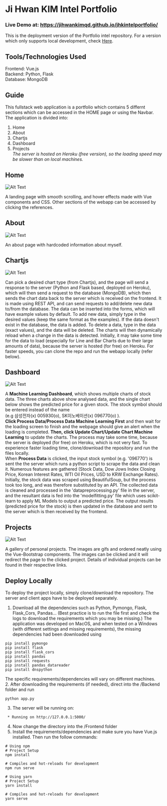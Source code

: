 # Ji Hwan KIM Intel Portfolio
### Live Demo at: https://jihwankimqd.github.io/jhkintelportfolio/

This is the deployment version of the Portfolio intel repository. For a version which only supports local development, check [Here](https://github.com/jihwankimqd/PortfolioIntel).

## Tools/Technologies Used
Frontend: Vue.js  
Backend: Python, Flask  
Database: MongoDB

## Guide
This fullstack web application is a portfolio which contains 5 differnt sections which can be accessed in the HOME page or using the Navbar. The application is divided into:
1. Home
2. About
3. Chartjs
4. Dashboard
5. Projects  
*The server is hosted on Heroku (free version), so the loading speed may be slower than on local machines.*
## Home
![Alt Text](https://raw.githubusercontent.com/jihwankimqd/PortfolioIntel/master/HOME.gif)  
  
A landing page with smooth scrolling, and hover effects made with Vue components and CSS. Other sections of the webapp can be accessed by clicking the references.

## About
![Alt Text](https://raw.githubusercontent.com/jihwankimqd/PortfolioIntel/master/ABOUT.gif)  
  
An about page with hardcoded information about myself.

## Chartjs
![Alt Text](https://raw.githubusercontent.com/jihwankimqd/PortfolioIntel/master/CHARTJS.gif)  
  
Can pick a desired chart type (from Chartjs), and the page will send a response to the server (Python and Flask based, deployed on Heroku), which will then send a request to the database (MongoDB), which then sends the chart data back to the server which is received on the frontend. It is made using REST API, and can send requests to add/delete new data to/from the database. The data can be inserted into the forms, which will have example values by default. To add new data, simply type in the desired values (keep the same format as the examples). If the data doesn't exist in the database, the data is added. To delete a data, type in the data (exact values), and the data will be deleted. The charts will then dynamically reload when a change in the data is detected. Initially, it may take some time for the data to load (especially for Line and Bar Charts due to their large amounts of data), because the server is hosted (for free) on Heroku. For faster speeds, you can clone the repo and run the webapp locally (refer below).

## Dashboard
![Alt Text](https://raw.githubusercontent.com/jihwankimqd/PortfolioIntel/master/DASHBOARD.gif)  
  
A **Machine Learning Dashboard**, which shows multiple charts of stock data. The three charts above show analysed data, and the single chart below shows the predicted price for a given stock. The stock symbol should be entered instead of the name  
(e.g 삼성전자(x) 005930(o), SK이노베이션(x) 096770(o) ).  
**Click Process Data/Process Data Machine Learning First** and then wait for the loading screen to finish and the webpage should give an alert when the loading is completed. **Then, click Update Chart/Update Chart Machine Learning** to update the charts. The process may take some time, because the server is deployed (for free) on Heroku, which is not very fast. To experience faster loading time, clone/download the repository and run the files locally.  
When **Process Data** is clicked, the input stock symbol (e.g. '096770') is sent the the server which runs a python script to scrape the data and clean it. Numerous features are gathered (Stock Data, Dow Jows Index Closing Price, Korean Interest Rates, WTI Oil Prices, USD to KRW Exchange Rates). Initially, the stock data was scraped using BeautifulSoup, but the process took too long, and was therefore substituted by an API. The collected data is cleaned and processed in the 'datapreprocessing.py' file in the server, and  the resultant data is fed into the 'modelfitting.py' file which uses scikit-learn to apply ML Models to output a predicted price. The output results (predicted price for the stock) is then updated in the database and sent to the server which is then received by the frontend.



## Projects
![Alt Text](https://raw.githubusercontent.com/jihwankimqd/PortfolioIntel/master/PROJECTS.gif)  
  
A gallery of personal projects. The images are gifs and ordered neatly using the Vue-Bootstrap components. The images can be clicked and it will redirect the page to the clicked project. Details of individual projects can be found in their respective links.


## Deploy Locally
  
To deploy the project locally, simply clone/download the repository. The server and client apps have to be deployed separately. 
1. Download all the dependencies such as Python, Pymongo, Flask, Flask_Cors, Pandas... (Best practice is to run the file first and check the logs to download the requirements which you may be missing.) The application was developed on MacOS, and when tested on a Windows (with different settings and missing requirements), the missing dependencies had been downloaded using 
```
pip install pymongo
pip install flask
pip install flask_cors
pip install pandas
pip install requests
pip install pandas_datareader
pip install dnspython
```
The specific requirements/dependencies will vary on different machines.  
2. After downloading the requirements (if needed), direct into the /Backend folder and run 
```
python app.py
```
3. The server will be running on:
```
 * Running on http://127.0.0.1:5000/
```
4. Now change the directory into the /Frontend folder
5. Install the requirements/dependencies and make sure you have Vue.js installed. Then run the follow commands:
```
# Using npm
# Project Setup
npm install

# Compiles and hot-reloads for development
npm run serve

# Using yarn
# Project Setup
yarn install

# Compiles and hot-reloads for development
yarn serve
```
